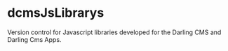 # dcmsJsLibrarys
Version control for Javascript libraries developed for the Darling CMS and Darling Cms Apps.
